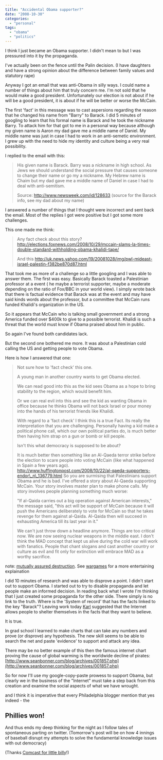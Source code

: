 ```yaml
---
title: "Accidental Obama supporter?"
date: "2008-10-30"
categories: 
  - "personal"
tags: 
  - "obama"
  - "politics"
---
```


I think I just became an Obama supporter. I didn't mean to but I was pressured into it by the propaganda.

I've actually been on the fence until the Palin decision. (I have daughters and have a strong opinion about the difference between family values and statutory rape)

Anyway I got an email that was anti-Obama in silly ways. I could name a number of things about him that truly concern me. I'm not sold that he would make a good president. Unfortunately our election is not about if he will be a good president, it is about if he will be better or worse the McCain.

The first 'fact' in this message was to cast aspersions regarding the reason that he changed his name from "Barry" to Barack. I did 5 minutes of googling to learn that his formal name is Barack and he took the nickname Barry. To attack him for that got to me in a personal way because although my given name is Aaron my dad gave me a middle name of Daniel. My middle name was just in case I had to work in an anti-semetic environment. I grew up with the need to hide my identity and culture being a very real possibility.

I replied to the email with this:

> His given name is Barack. Barry was a nickname in high school. As Jews we should understand the social pressure that causes someone to change their name or go my a nickname. My Hebrew name is Chaim but my dad gave me a middle name of Daniel in case I had to deal with anti-semitism.
> 
> Source: http://www.newsweek.com/id/128633 (source for the Barack info, see my dad about my name)

I answered a number of things that I thought were incorrect and sent back the email. Most of the replies I got were positive but I got some more challenges.

This one made me think:

> Any fact check about this story? http://elections.foxnews.com/2008/10/29/mccain-slams-la-times-double-standard-withholding-obama-khalidi-tape/
> 
> And this http://uk.news.yahoo.com/19/20081028/img/pwl-mideast-israel-palestin-f382be870d87.html

That took me as more of a challenge so a little googling and I was able to answer them. The first was easy. Basically Barack toasted a Palestinian professor at a event ( he maybe a terrorist supporter, maybe a moderate depending on the ratio of Fox/BBC in your world view). I simply wrote back that there is factual evidence that Barack was at the event and may have said kinds words about the professor, but a committee that McCain runs funded Khalidi's organization in the US.

So it appears that McCain who is talking small government and a strong America funded over $400k to give to a possible terrorist. Khalidi is such a threat that the world must know if Obama praised about him in public.

So again I've found both candidates lack.

But the second one bothered me more. It was about a Palestinian cold calling the US and getting people to vote Obama.

Here is how I answered that one:

> Not sure how to 'fact check' this one.
> 
> A young man in another country wants to get Obama elected.
> 
> We can read good into this as the kid sees Obama as a hope to bring stability to the region, which would benefit him.
> 
> Or we can real evil into this and see the kid as wanting Obama in office because he thinks Obama will not back Israel or pour money into the hands of his terrorist friends like Khalidi.
> 
> With regard to a 'fact check' I think this is a true Fact. Its really the interpretation that you are challenging. Personally having a kid make a political phone call, which our own political parties do, is much better then having him strap on a gun or bomb or kill people.
> 
> Isn't this what democracy is supposed to be about?
> 
> It is much better then something like an Al-Qaeda terror strike before the election to scare people into voting McCain (like what happened in Spain a few years ago). http://www.huffingtonpost.com/2008/10/22/al-qaeda-supporters-endor\_n\_136779.html So you are surmising that Palestinians support Obama and he is bad. I've offered a story about Al-Qaeda supporting McCain. Your story involves master plan to make phone calls. My story involves people planning something much worse:
> 
> "If al-Qaida carries out a big operation against American interests," the message said, "this act will be support of McCain because it will push the Americans deliberately to vote for McCain so that he takes revenge for them against al-Qaida. Al-Qaida then will succeed in exhausting America till its last year in it."
> 
> We can't just throw down a headline anymore. Things are too critical now. We are now seeing nuclear weapons in the middle east. I don't think the MAD concept that kept us alive during the cold war will work with fanatics. People that chant slogans and cast another country or culture as evil and fit only for extinction will embrace MAD as a worthy sacrifice.

note: [mutually assured destruction](http://en.wikipedia.org/wiki/Nuclear_deterrence). See [wargames](http://www.fancast.com/movies/Wargames/247/main) for a more entertaining explaination

I did 10 minutes of research and was able to disprove a point. I didn't start out to support Obama. I started out to try to disable propaganda and let people make an informed decision. In reading back what I wrote I'm thinking that I just created some propaganda for the other side. There simply is no link to the truth. Where is the 'System of record' that has the facts linked to the key "Barack"? Leaving work today [Karl](http://www.paradox1x.org/) suggested that the Internet allows people to shelter themselves in the facts that they want to believe.

It is true.

In grad school I learned to make charts that can take any numbers and prove (or disprove) any hypothesis. The new skill seems to be able to search the net and paste 'evidence' to support and attack any idea.

There may be no better example of this then the famous internet chart proving the cause of global warming is the worldwide decline of pirates: [http://www.seanbonner.com/blog/archives/001857.php](http://www.seanbonner.com/blog/archives/001857.php)

So for now I'll use my google-copy-paste prowess to support Obama, but clearly we in the business of the "Internet" must take a step back from this creation and examine the social aspects of what we have wrought.

and I think it is imperative that every Philadelphia blogger mention that yes indeed - the

## Phillies won!

And thus ends my deep thinking for the night as I follow tales of spontaneous parting on twitter. (Tomorrow's post will be on how 4 innings of baseball disrupt my attempts to solve the fundamental knowledge issues with out democracy)

(Thanks [Comcast for little billy](http://www.the700level.com/2008/10/comcast-center.html)!)

